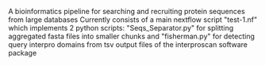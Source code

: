 A bioinformatics pipeline for searching and recruiting protein sequences from large databases Currently consists of a main nextflow script "test-1.nf" which implements 2 python scripts: "Seqs_Separator.py" for splitting aggregated fasta files into smaller chunks and "fisherman.py" for detecting query interpro domains from tsv output files of the interproscan software package
